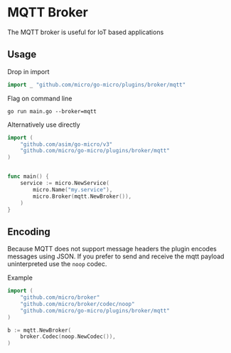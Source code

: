 # MQTT Broker

The MQTT broker is useful for IoT based applications

## Usage

Drop in import

```go
import _ "github.com/micro/go-micro/plugins/broker/mqtt"
```

Flag on command line

```shell
go run main.go --broker=mqtt
```

Alternatively use directly

```go
import (
	"github.com/asim/go-micro/v3"
	"github.com/micro/go-micro/plugins/broker/mqtt"
)


func main() {
	service := micro.NewService(
		micro.Name("my.service"),
		micro.Broker(mqtt.NewBroker()),
	)
}
```

## Encoding

Because MQTT does not support message headers the plugin encodes messages using JSON. 
If you prefer to send and receive the mqtt payload uninterpreted use the `noop` codec.

Example

```go
import (
    "github.com/micro/broker"
    "github.com/micro/broker/codec/noop"
    "github.com/micro/go-micro/plugins/broker/mqtt"
)

b := mqtt.NewBroker(
    broker.Codec(noop.NewCodec()),
)
```
